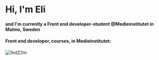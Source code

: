 # Hi, I'm Eli
#### and I'm currently a Front end developer-student @Medieinstitutet in Malmo, Sweden

#### Front end developer, courses, in Medieinstitutet:
![fed22m](https://user-images.githubusercontent.com/113445468/212890756-5a73d423-44d9-45cf-ac82-41d8f71d9877.png)
